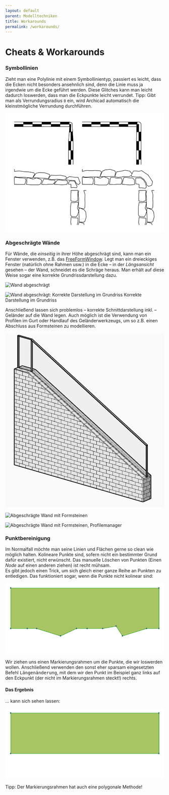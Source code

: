 ```yaml
---
layout: default
parent: Modelltechniken
title: Workarounds
permalink: /workarounds/
---
```

# Cheats & Workarounds

### Symbollinien
Zieht man eine Polylinie mit einem Symbollinientyp, passiert es leicht, dass die Ecken nicht besonders ansehnlich sind, denn die Linie muss ja irgendwie um die Ecke geführt werden. Diese Glitches kann man leicht dadurch loswerden, dass man die Eckpunkte leicht verrundet. Tipp: Gibt man als Verrundungsradius `0` ein, wird Archicad automatisch die kleinstmögliche Verrundung durchführen.

![Runde Ecken](../img/runde-polylinien-ecke.png)

### Abgeschrägte Wände
Für Wände, die _einseitig_ in ihrer Höhe abgeschrägt sind, kann man ein Fenster verwenden, z.B. das [FreeFormWindow](https://bimcomponents.com/GSM/Details/8405).
Legt man ein dreieckiges Fenster (natürlich ohne Rahmen usw.) in die Ecke – in der _Längsansicht_ gesehen – der Wand, schneidet es die Schräge heraus. Man erhält auf diese Weise sogar eine korrekte Grundrissdarstellung dazu.

![Wand abgeschrägt](../img/wand-schräg-1.png)

![Wand abgeschrägt: Korrekte Darstellung im Grundriss](../img/wand-schräg-2-grundriss.png)
    Korrekte Darstellung im Grundriss

Anschließend lassen sich problemlos – korrekte Schnittdarstellung inkl. – Geländer auf die Wand legen. Auch möglich ist die Verwendung von Profilen im Gurt oder Handlauf des Geländerwerkzeugs, um so z.B. einen Abschluss aus Formsteinen zu modellieren.

![Wand abgeschrägt mit Geländer](../img/wand-schräg-3-geländer.png)

![Abgeschrägte Wand mit Formsteinen](../img/wand-schräg-4-formstein.png)

![Abgeschrägte Wand mit Formsteinen, Profilemanager](../img/wand-schräg-5-profil.png)

### Punktbereinigung
Im Normalfall möchte man seine Linien und Flächen gerne so clean wie möglich halten. Kolineare Punkte sind, sofern nicht ein bestimmter Grund dafür existiert, nicht erwünscht. Das manuelle Löschen von Punkten (Einen _Node_ auf einen anderen ziehen) ist recht mühsam.  
Es gibt jedoch einen Trick, um sich gleich einer ganze Reihe an Punkten zu entledigen. Das funktioniert sogar, wenn die Punkte nicht kolinear sind:

![Punktbereinigung](../img/punktbereinigung-1.png)

Wir ziehen uns einen Markierungsrahmen um die Punkte, die wir loswerden wollen. Anschließend verwenden den sonst eher sparsam eingesetzten Befehl <samp>Längenänderung</samp>, mit dem wir den Punkt im Beispiel ganz links auf den Eckpunkt (der nicht im Markierungsrahmen steckt!) rechts.

#### Das Ergebnis
... kann sich sehen lassen:

![Punktbereinigung](../img/punktbereinigung-3-ergebnis.png)

Tipp: Der Markierungsrahmen hat auch eine polygonale Methode!
